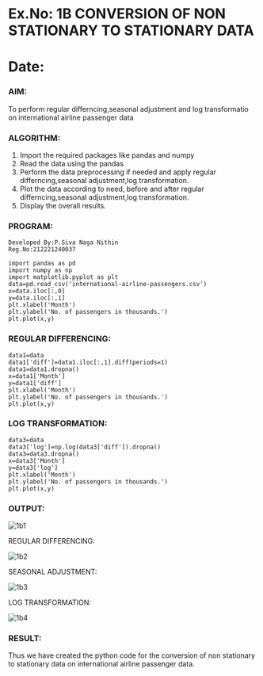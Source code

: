 # Ex.No: 1B                     CONVERSION OF NON STATIONARY TO STATIONARY DATA
# Date: 

### AIM:
To perform regular differncing,seasonal adjustment and log transformatio on international airline passenger data
### ALGORITHM:
1. Import the required packages like pandas and numpy
2. Read the data using the pandas
3. Perform the data preprocessing if needed and apply regular differncing,seasonal adjustment,log transformation.
4. Plot the data according to need, before and after regular differncing,seasonal adjustment,log transformation.
5. Display the overall results.
### PROGRAM:
```
Developed By:P.Siva Naga Nithin
Reg.No:212221240037
```
```
import pandas as pd
import numpy as np
import matplotlib.pyplot as plt
data=pd.read_csv('international-airline-passengers.csv')
x=data.iloc[:,0]
y=data.iloc[:,1]
plt.xlabel('Month')
plt.ylabel('No. of passengers in thousands.')
plt.plot(x,y)
```
### REGULAR DIFFERENCING:
```
data1=data
data1['diff']=data1.iloc[:,1].diff(periods=1)
data1=data1.dropna()
x=data1['Month']
y=data1['diff']
plt.xlabel('Month')
plt.ylabel('No. of passengers in thousands.')
plt.plot(x,y)
```
### LOG TRANSFORMATION:
```
data3=data
data3['log']=np.log(data3['diff']).dropna()
data3=data3.dropna()
x=data3['Month']
y=data3['log']
plt.xlabel('Month')
plt.ylabel('No. of passengers in thousands.')
plt.plot(x,y)
```






### OUTPUT:

![1b1](https://github.com/nithin-popuri7/TSA_EXP1B/assets/94154780/dd9b3858-18bd-4d70-a3ee-9b46ae029bf0)





REGULAR DIFFERENCING:

![1b2](https://github.com/nithin-popuri7/TSA_EXP1B/assets/94154780/aba24b45-6dd8-4071-8fc7-1a2e6a2d03a4)



SEASONAL ADJUSTMENT:

![1b3](https://github.com/nithin-popuri7/TSA_EXP1B/assets/94154780/ceae5b99-39b0-453f-b890-b32baf19b0fb)




LOG TRANSFORMATION:

![1b4](https://github.com/nithin-popuri7/TSA_EXP1B/assets/94154780/b979fef7-0f36-4fd6-9767-9a51951547ce)





### RESULT:
Thus we have created the python code for the conversion of non stationary to stationary data on international airline passenger
data.

